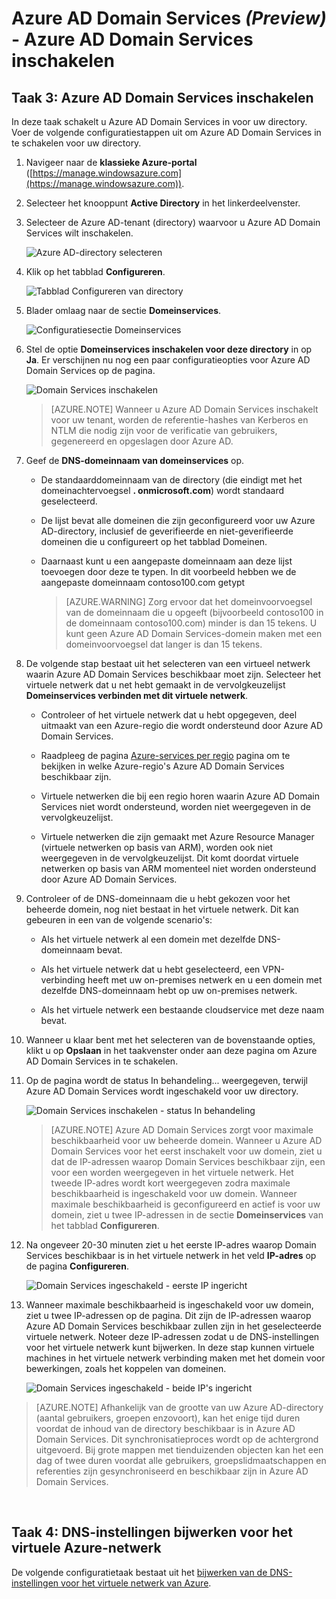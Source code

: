 <properties
    pageTitle="Azure AD Domain Services: Azure AD Domain Services inschakelen | Microsoft Azure"
    description="Aan de slag met Azure Active Directory Domain Services (Preview)"
    services="active-directory-ds"
    documentationCenter=""
    authors="mahesh-unnikrishnan"
    manager="stevenpo"
    editor="curtand"/>

<tags
    ms.service="active-directory-ds"
    ms.workload="identity"
    ms.tgt_pltfrm="na"
    ms.devlang="na"
    ms.topic="get-started-article"
    ms.date="04/25/2016"
    ms.author="maheshu"/>

# Azure AD Domain Services *(Preview)* - Azure AD Domain Services inschakelen

## Taak 3: Azure AD Domain Services inschakelen
In deze taak schakelt u Azure AD Domain Services in voor uw directory. Voer de volgende configuratiestappen uit om Azure AD Domain Services in te schakelen voor uw directory.

1. Navigeer naar de **klassieke Azure-portal** ([https://manage.windowsazure.com](https://manage.windowsazure.com)).

2. Selecteer het knooppunt **Active Directory** in het linkerdeelvenster.

3. Selecteer de Azure AD-tenant (directory) waarvoor u Azure AD Domain Services wilt inschakelen.

    ![Azure AD-directory selecteren](./media/active-directory-domain-services-getting-started/select-aad-directory.png)

4. Klik op het tabblad **Configureren**.

    ![Tabblad Configureren van directory](./media/active-directory-domain-services-getting-started/configure-tab.png)

5. Blader omlaag naar de sectie **Domeinservices**.

    ![Configuratiesectie Domeinservices](./media/active-directory-domain-services-getting-started/domain-services-configuration.png)

6. Stel de optie **Domeinservices inschakelen voor deze directory** in op **Ja**. Er verschijnen nu nog een paar configuratieopties voor Azure AD Domain Services op de pagina.

    ![Domain Services inschakelen](./media/active-directory-domain-services-getting-started/enable-domain-services.png)

    > [AZURE.NOTE] Wanneer u Azure AD Domain Services inschakelt voor uw tenant, worden de referentie-hashes van Kerberos en NTLM die nodig zijn voor de verificatie van gebruikers, gegenereerd en opgeslagen door Azure AD.

7. Geef de **DNS-domeinnaam van domeinservices** op.

   - De standaarddomeinnaam van de directory (die eindigt met het domeinachtervoegsel **. onmicrosoft.com**) wordt standaard geselecteerd.

   - De lijst bevat alle domeinen die zijn geconfigureerd voor uw Azure AD-directory, inclusief de geverifieerde en niet-geverifieerde domeinen die u configureert op het tabblad Domeinen.

   - Daarnaast kunt u een aangepaste domeinnaam aan deze lijst toevoegen door deze te typen. In dit voorbeeld hebben we de aangepaste domeinnaam contoso100.com getypt

     > [AZURE.WARNING] Zorg ervoor dat het domeinvoorvoegsel van de domeinnaam die u opgeeft (bijvoorbeeld contoso100 in de domeinnaam contoso100.com) minder is dan 15 tekens. U kunt geen Azure AD Domain Services-domein maken met een domeinvoorvoegsel dat langer is dan 15 tekens.

8. De volgende stap bestaat uit het selecteren van een virtueel netwerk waarin Azure AD Domain Services beschikbaar moet zijn. Selecteer het virtuele netwerk dat u net hebt gemaakt in de vervolgkeuzelijst **Domeinservices verbinden met dit virtuele netwerk**.

   - Controleer of het virtuele netwerk dat u hebt opgegeven, deel uitmaakt van een Azure-regio die wordt ondersteund door Azure AD Domain Services.

   - Raadpleeg de pagina [Azure-services per regio](https://azure.microsoft.com/regions/#services/) pagina om te bekijken in welke Azure-regio's Azure AD Domain Services beschikbaar zijn.

   - Virtuele netwerken die bij een regio horen waarin Azure AD Domain Services niet wordt ondersteund, worden niet weergegeven in de vervolgkeuzelijst.

   - Virtuele netwerken die zijn gemaakt met Azure Resource Manager (virtuele netwerken op basis van ARM), worden ook niet weergegeven in de vervolgkeuzelijst. Dit komt doordat virtuele netwerken op basis van ARM momenteel niet worden ondersteund door Azure AD Domain Services.

9. Controleer of de DNS-domeinnaam die u hebt gekozen voor het beheerde domein, nog niet bestaat in het virtuele netwerk. Dit kan gebeuren in een van de volgende scenario's:

   - Als het virtuele netwerk al een domein met dezelfde DNS-domeinnaam bevat.

   - Als het virtuele netwerk dat u hebt geselecteerd, een VPN-verbinding heeft met uw on-premises netwerk en u een domein met dezelfde DNS-domeinnaam hebt op uw on-premises netwerk.

   - Als het virtuele netwerk een bestaande cloudservice met deze naam bevat.

10. Wanneer u klaar bent met het selecteren van de bovenstaande opties, klikt u op **Opslaan** in het taakvenster onder aan deze pagina om Azure AD Domain Services in te schakelen.

11. Op de pagina wordt de status In behandeling... weergegeven, terwijl Azure AD Domain Services wordt ingeschakeld voor uw directory.

    ![Domain Services inschakelen - status In behandeling](./media/active-directory-domain-services-getting-started/enable-domain-services-pendingstate.png)

    > [AZURE.NOTE] Azure AD Domain Services zorgt voor maximale beschikbaarheid voor uw beheerde domein. Wanneer u Azure AD Domain Services voor het eerst inschakelt voor uw domein, ziet u dat de IP-adressen waarop Domain Services beschikbaar zijn, een voor een worden weergegeven in het virtuele netwerk. Het tweede IP-adres wordt kort weergegeven zodra maximale beschikbaarheid is ingeschakeld voor uw domein. Wanneer maximale beschikbaarheid is geconfigureerd en actief is voor uw domein, ziet u twee IP-adressen in de sectie **Domeinservices** van het tabblad **Configureren**.

12. Na ongeveer 20-30 minuten ziet u het eerste IP-adres waarop Domain Services beschikbaar is in het virtuele netwerk in het veld **IP-adres** op de pagina **Configureren**.

    ![Domain Services ingeschakeld - eerste IP ingericht](./media/active-directory-domain-services-getting-started/domain-services-enabled-firstdc-available.png)

13. Wanneer maximale beschikbaarheid is ingeschakeld voor uw domein, ziet u twee IP-adressen op de pagina. Dit zijn de IP-adressen waarop Azure AD Domain Services beschikbaar zullen zijn in het geselecteerde virtuele netwerk. Noteer deze IP-adressen zodat u de DNS-instellingen voor het virtuele netwerk kunt bijwerken. In deze stap kunnen virtuele machines in het virtuele netwerk verbinding maken met het domein voor bewerkingen, zoals het koppelen van domeinen.

    ![Domain Services ingeschakeld - beide IP's ingericht](./media/active-directory-domain-services-getting-started/domain-services-enabled-bothdcs-available.png)

> [AZURE.NOTE] Afhankelijk van de grootte van uw Azure AD-directory (aantal gebruikers, groepen enzovoort), kan het enige tijd duren voordat de inhoud van de directory beschikbaar is in Azure AD Domain Services. Dit synchronisatieproces wordt op de achtergrond uitgevoerd. Bij grote mappen met tienduizenden objecten kan het een dag of twee duren voordat alle gebruikers, groepslidmaatschappen en referenties zijn gesynchroniseerd en beschikbaar zijn in Azure AD Domain Services.

<br>

## Taak 4: DNS-instellingen bijwerken voor het virtuele Azure-netwerk
De volgende configuratietaak bestaat uit het [bijwerken van de DNS-instellingen voor het virtuele netwerk van Azure](active-directory-ds-getting-started-dns.md).



<!--HONumber=Jun16_HO2-->


